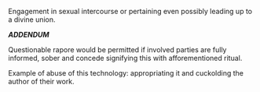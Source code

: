 Engagement in sexual intercourse or pertaining even possibly leading up to a divine union.

***ADDENDUM***

Questionable rapore would be permitted if involved parties are fully informed, sober and concede signifying this with afforementioned ritual.

Example of abuse of this technology: appropriating it and cuckolding the author of their work.
